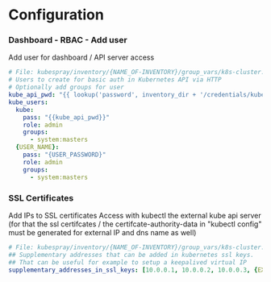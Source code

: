 # Configuration

### Dashboard - RBAC - Add user

Add user for dashboard / API server access

```yaml
# File: kubespray/inventory/{NAME_OF-INVENTORY}/group_vars/k8s-cluster.yml
# Users to create for basic auth in Kubernetes API via HTTP
# Optionally add groups for user
kube_api_pwd: "{{ lookup('password', inventory_dir + '/credentials/kube_user.creds length=15 chars=ascii_letters,digits') }}"
kube_users:
  kube:
    pass: "{{kube_api_pwd}}"
    role: admin
    groups:
      - system:masters
  {USER_NAME}:
    pass: "{USER_PASSWORD}"
    role: admin
    groups:
      - system:masters
```

### SSL Certificates

Add IPs to SSL certificates
Access with kubectl the external kube api server (for that the ssl certifcates / the certifcate-authority-data in "kubectl config" must be generated for external IP and dns name as well)

```yaml
# File: kubespray/inventory/{NAME_OF-INVENTORY}/group_vars/k8s-cluster.yml
## Supplementary addresses that can be added in kubernetes ssl keys.
## That can be useful for example to setup a keepalived virtual IP
supplementary_addresses_in_ssl_keys: [10.0.0.1, 10.0.0.2, 10.0.0.3, {EXTERNAl_IP_OF_API_SERVER}]
```
